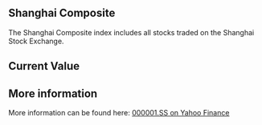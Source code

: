 ## Shanghai Composite

The Shanghai Composite index includes all stocks traded on the Shanghai Stock Exchange.

## Current Value

<Value topic="finance/stock-exchange/index/000001.SS" decimals="2" unit="points"/>

## More information

More information can be found here: [000001.SS on Yahoo Finance](https://finance.yahoo.com/quote/000001.SS/)
